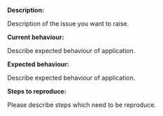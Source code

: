 __Description:__

Description of the issue you want to raise.

__Current behaviour:__

Describe expected behaviour of application.

__Expected behaviour:__

Describe expected behaviour of application.

__Steps to reproduce:__

Please describe steps which need to be reproduce.
